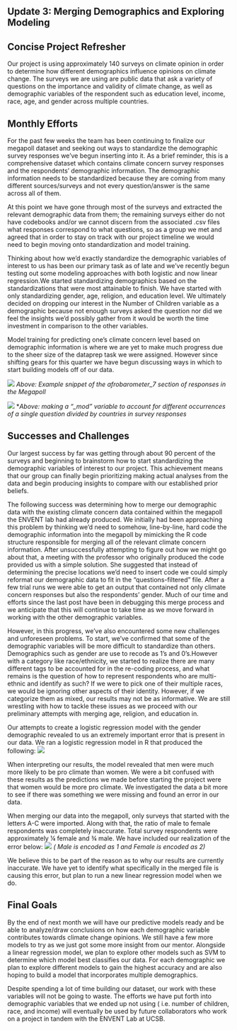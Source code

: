 ## Update 3: Merging Demographics and Exploring Modeling

## Concise Project Refresher

Our project is using approximately 140 surveys on climate opinion in order to determine how different demographics influence opinions on climate change. The surveys we are using are public data that ask a variety of questions on the importance and validity of climate change, as well as demographic variables of the respondent such as education level, income, race, age, and gender across multiple countries.
  
## Monthly Efforts 


For the past few weeks the team has been continuing to finalize our megapoll dataset and seeking out ways to standardize the demographic survey responses we’ve begun inserting into it. As a brief reminder, this is a comprehensive dataset which contains climate concern survey responses and the respondents’ demographic information. The demographic information needs to be standardized because they are coming from many different sources/surveys and not every question/answer is the same across all of them. 
  
At this point we have gone through most of the surveys and extracted the relevant demographic data from them; the remaining surveys either do not have codebooks and/or we cannot discern from the associated .csv files what responses correspond to what questions, so as a group we met and agreed that in order to stay on track with our project timeline we would need to begin moving onto standardization and model training.
  
Thinking about how we’d exactly standardize the demographic variables of interest to us has been our primary task as of late and we’ve recently begun testing out some modeling approaches with both logistic and now linear regression.We started standardizing demographics based on the standardizations that were most attainable to finish. We have started with only standardizing gender, age, religion, and education level.  We ultimately decided on dropping our interest in the Number of Children variable as a demographic because not enough surveys asked the question nor did we feel the insights we’d possibly gather from it would be worth the time investment in comparison to the other variables.
  
Model training for predicting one’s climate concern level based on demographic information is where we are yet to make much progress due to the sheer size of the dataprep task we were assigned. However since shifting gears for this quarter we have begun discussing ways in which to start building models off of our data.  
  


![](images/afro\_megapoll.png)
*Above: Example snippet of the afrobarometer\_7 section of responses in the Megapoll*

![](images/mod\_variable.png)
**Above: making a “\_mod” variable to account for different occurrences of a single question divided by countries in survey responses*

## Successes and Challenges
Our largest success by far was getting through about 90 percent of the surveys and beginning to brainstorm how to start standardizing the demographic variables of interest to our project. This achievement means that our group can finally begin prioritizing making actual analyses from the data and begin producing insights to compare with our established prior beliefs.   
  
The following success was determining how to merge our demographic data with the existing climate concern data contained within the megapoll the ENVENT lab had already produced. We initially had been approaching this problem by thinking we’d need to somehow, line-by-line, hard code the demographic information into the megapoll by mimicking the R code structure responsible for merging all of the relevant climate concern information. After unsuccessfully attempting to figure out how we might go about that, a meeting with the professor who originally produced the code provided us with a simple solution. She suggested that instead of determining the precise locations we’d need to insert code we could simply reformat our demographic data to fit in the “questions-filtered” file. After a few trial runs we were able to get an output that contained not only climate concern responses but also the respondents’ gender. Much of our time and efforts since the last post have been in debugging this merge process and we anticipate that this will continue to take time as we move forward in working with the other demographic variables.
  
However, in this progress, we’ve also encountered some new challenges and unforeseen problems. To start, we’ve confirmed that some of the demographic variables will be more difficult to standardize than others. Demographics such as gender are use to recode as 1’s and 0’s.However with a category like race/ethnicity, we started to realize there are many different tags to be accounted for in the re-coding process, and what remains is the question of how to represent respondents who are multi-ethnic and identify as such? If we were to pick one of their multiple races, we would be ignoring other aspects of their identity. However, if we categorize them as mixed, our results may not be as informative. We are still wrestling with how to tackle these issues as we proceed with our preliminary attempts with merging age, religion, and education in. 

Our attempts to create a logistic regression model with the gender demographic revealed to us an extremely important error that is present in our data. We ran a logistic regression model in R that produced the following: 
![](images/lr\_model\_results.png)
  
When  interpreting our results, the model revealed that men were much more likely to be pro climate than women. We were a bit confused with these results as the predictions we made before starting the project were that women would be more pro climate.  We investigated the data a bit more to see if there was something we were missing and found an error in our data.   
  
When merging our data into the megapoll, only surveys that started with the letters A-C were imported. Along with that, the ratio of male to female respondents was completely inaccurate. Total survey respondents were approximately ¼ female and ¾ male. We have included our realization of the error below: 
![](images/gender\_summary.png)
*( Male is encoded as 1 and Female is encoded as 2)*
  
We believe this to be part of the reason as to why our results are currently inaccurate. We have yet to identify what specifically in the merged file is causing this error, but plan to run a new linear regression model when we do. 

  
## Final Goals
  
By the end of next month we will have our predictive models ready and be able to analyze/draw conclusions on how each demographic variable contributes towards climate change opinions. We still have a few more models to try as we just got some more insight from our mentor. Alongside a linear regression model, we plan to explore other models such as SVM to determine which model best classifies our data. For each demographic we plan to explore different models to gain the highest accuracy and are also hoping to build a model that incorporates multiple demographics. 

Despite spending a lot of time building our dataset, our work with these variables will not be going to waste. The efforts we have put forth into demographic variables that we ended up not using ( i.e. number of children, race, and income) will eventually be used by  future collaborators who work on a project in tandem with the ENVENT Lab at UCSB. 
